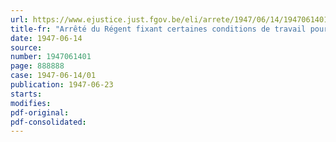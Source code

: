 ```yaml
---
url: https://www.ejustice.just.fgov.be/eli/arrete/1947/06/14/1947061401/justel
title-fr: "Arrêté du Régent fixant certaines conditions de travail pour l'industrie diamantaire"
date: 1947-06-14
source:
number: 1947061401
page: 888888
case: 1947-06-14/01
publication: 1947-06-23
starts:
modifies:
pdf-original:
pdf-consolidated:
---
```


